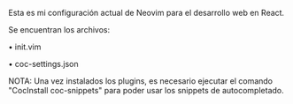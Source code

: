 Esta es mi configuración actual de Neovim para el desarrollo web en React.

Se encuentran los archivos:

• init.vim

• coc-settings.json

NOTA: Una vez instalados los plugins, es necesario ejecutar el comando "CocInstall coc-snippets" para poder usar los snippets de autocompletado.


